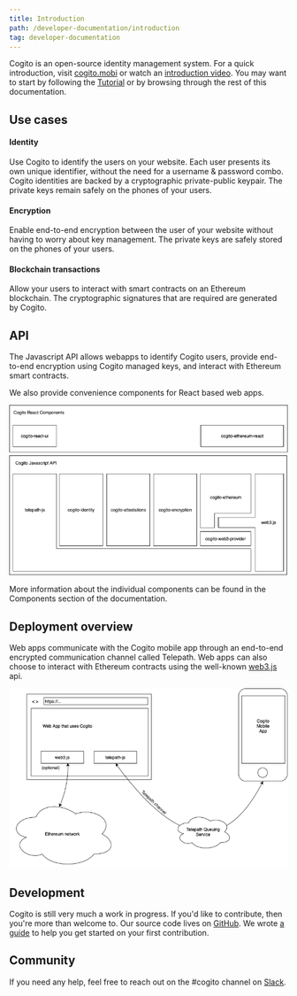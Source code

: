 ```yaml
---
title: Introduction
path: /developer-documentation/introduction
tag: developer-documentation
---
```

Cogito is an open-source identity management system. For a quick introduction,
visit [cogito.mobi] or watch an [introduction video][fosdem]. You may want to start by
following the [Tutorial](/developer-documentation/tutorial) or by browsing
through the rest of this documentation.

Use cases
---------

#### Identity
Use Cogito to identify the users on your website. Each user presents its own
unique identifier, without the need for a username & password combo. Cogito
identities are backed by a cryptographic private-public keypair. The private
keys remain safely on the phones of your users.

#### Encryption
Enable end-to-end encryption between the user of your website without having to
worry about key management. The private keys are safely stored on the phones of
your users.

#### Blockchain transactions
Allow your users to interact with smart contracts on an Ethereum blockchain. The
cryptographic signatures that are required are generated by Cogito.

API
---

The Javascript API allows webapps to identify Cogito users, provide end-to-end
encryption using Cogito managed keys, and interact with Ethereum smart
contracts.

We also provide convenience components for React based web apps.

![Cogito Packages](./images/cogito-packages.png)

More information about the individual components can be found in the Components section of the documentation.

Deployment overview
-------------------

Web apps communicate with the Cogito mobile app through an end-to-end encrypted
communication channel called Telepath. Web apps can also choose to interact with
Ethereum contracts using the well-known
[web3.js](https://github.com/ethereum/web3.js/) api.

![Cogito Deployment](./images/cogito-deployment.png)

Development
-----------

Cogito is still very much a work in progress. If you'd like to contribute, then
you're more than welcome to. Our source code lives on
[GitHub](https://github.com/philips-software/cogito). We wrote
[a guide](https://github.com/philips-software/cogito/blob/master/Contributing.md)
to help you get started on your first contribution.

Community
---------

If you need any help, feel free to reach out on the #cogito channel on
[Slack](https://philips-software-slackin.now.sh/).

[cogito.mobi]: https://cogito.mobi
[fosdem]: https://video.fosdem.org/2019/H.2215/cogito_identity.mp4
